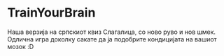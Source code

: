 TrainYourBrain
==============

Наша верзија на српскиот квиз Слагалица, со ново руво и нов шмек. Одлична игра доколку сакате да ја подобрите кондицијата на вашиот мозок :D
